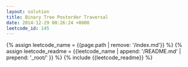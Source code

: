 ```yaml
---
layout: solution
title: Binary Tree Postorder Traversal
date: 2014-12-29 00:26:24 +0800
leetcode_id: 145
---
```

{% assign leetcode_name = {{page.path | remove: '/index.md'}}  %}
{% assign leetcode_readme = {{leetcode_name | append: '/README.md' | prepend: '_root/' }}  %}
{% include {{leetcode_readme}} %}

